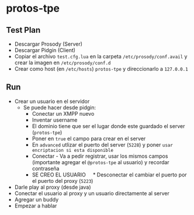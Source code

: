 # protos-tpe

## Test Plan
 * Descargar Prosody (Server)
 * Descargar Pidgin (Client)
 * Copiar el archivo `test.cfg.lua` en la carpeta `/etc/prosody/conf.avail` y crear la imagen en `/etc/prosody/conf.d`
 * Crear como host (en `/etc/hosts`) `protos-tpe` y direccionarlo a `127.0.0.1`
 
## Run
 * Crear un usuario en el servidor
   * Se puede hacer desde pidgin:
     * Conectar un XMPP nuevo
     * Inventar username
     * El dominio tiene que ser el lugar donde este guardado el server (`protos-tpe`)
     * Poner en `true` el campo para crear en el server
     * En `advanced` utlizar el puerto del server (`5228`) y poner `usar encriptacion si esta disponible`
     * Conectar - Va a pedir registrar, usar los mismos campos (importante agregar el `@protos-tpe` al usuario) y recordar contraseña
     * SE CREO EL USUARIO
     * Desconectar el cambiar el puerto por el puerto del proxy (`5223`)
 * Darle play al proxy (desde java)
 * Conectar el usuario al proxy y un usuario directamente al server
 * Agregar un buddy
 * Empezar a hablar
